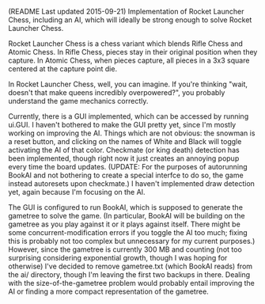 (README Last updated 2015-09-21)
Implementation of Rocket Launcher Chess, including an AI, which will ideally be strong enough to solve Rocket Launcher Chess.

Rocket Launcher Chess is a chess variant which blends Rifle Chess and Atomic Chess. In Rifle Chess, pieces stay in their original position when they capture. In Atomic Chess, when pieces capture, all pieces in a 3x3 square centered at the capture point die.

In Rocket Launcher Chess, well, you can imagine. If you're thinking "wait, doesn't that make queens incredibly overpowered?", you probably understand the game mechanics correctly.

Currently, there is a GUI implemented, which can be accessed by running ui.GUI. I haven't bothered to make the GUI pretty yet, since I'm mostly working on improving the AI. Things which are not obvious: the snowman is a reset button, and clicking on the names of White and Black will toggle activating the AI of that color. Checkmate (or king death) detection has been implemented, though right now it just creates an annoying popup every time the board updates. (UPDATE: For the purposes of autorunning BookAI and not bothering to create a special interfce to do so, the game instead autoresets upon checkmate.) I haven't implemented draw detection yet, again because I'm focusing on the AI.

The GUI is configured to run BookAI, which is supposed to generate the gametree to solve the game. (In particular, BookAI will be building on the gametree as you play against it or it plays against itself. There might be some concurrent-modification errors if you toggle the AI too much; fixing this is probably not too complex but unnecessary for my current purposes.) However, since the gametree is currently 300 MB and counting (not too surprising considering exponential growth, though I was hoping for otherwise) I've decided to remove gametree.txt (which BookAI reads) from the ai/ directory, though I'm leaving the first two backups in there. Dealing with the size-of-the-gametree problem would probably entail improving the AI or finding a more compact representation of the gametree.
